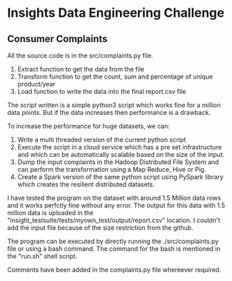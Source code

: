 # Insights Data Engineering Challenge

## Consumer Complaints
All the source code is in the src/complaints.py file.
1. Extract function to get the data from the file
2. Transform function to get the count, sum and percentage of unique product/year 
3. Load function to write the data into the final report.csv file

The script written is a simple python3 script which works fine for a million data points. But if the data increases then performance is a drawback. 

To increase the performance for huge datasets, we can:
1. Write a multi threaded version of the current python script
1. Execute the script in a cloud service which has a pre set infrastructure and which can be automatically scalable based on the size of the input. 
1. Dump the input complaints in the Hadoop Distributed File System and can perform the transformation using a Map Reduce, Hive or Pig.
1. Create a Spark version of the same python script using PySpark library which creates the resilient distributed datasets.

I have tested the program on the dataset with around 1.5 Million data rows and it works perfctly fine without any error. The output for this data with 1.5 million data is uploaded in the "insight_testsuite/tests/myown_test/output/report.csv" location. I couldn't add the input file because of the size restriction from the github.

The program can be executed by directly running the ./src/complaints.py file or using a bash command. The command for the bash is mentioned in the "run.sh" shell script.

Comments have been added in the complaints.py file whereever required.
